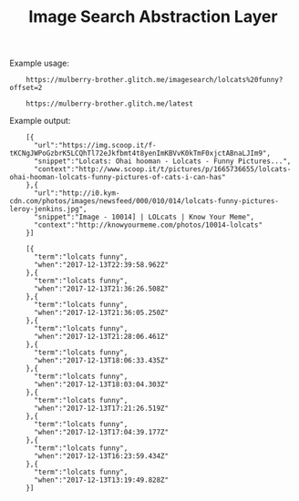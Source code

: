<!-- This is a static file -->
<!-- served from your routes in server.js -->

<!DOCTYPE html>
<html>
  <head>
    <meta charset="utf-8">
    <meta http-equiv="X-UA-Compatible" content="IE=edge">
    <meta name="viewport" content="width=device-width, initial-scale=1">
    <link rel="stylesheet" href="/style.css">
  </head>
  <body>
    <header>
      <h1>
        Image Search Abstraction Layer
      </h1>
    </header>

Example usage:

        https://mulberry-brother.glitch.me/imagesearch/lolcats%20funny?offset=2

        https://mulberry-brother.glitch.me/latest
        
Example output:

        [{
          "url":"https://img.scoop.it/f-tKCNgJWPoGzbrK5LCQhTl72eJkfbmt4t8yenImKBVvK0kTmF0xjctABnaLJIm9",
          "snippet":"Lolcats: Ohai hooman - Lolcats - Funny Pictures...",
          "context":"http://www.scoop.it/t/pictures/p/1665736655/lolcats-ohai-hooman-lolcats-funny-pictures-of-cats-i-can-has"
        },{
          "url":"http://i0.kym-cdn.com/photos/images/newsfeed/000/010/014/lolcats-funny-pictures-leroy-jenkins.jpg",
          "snippet":"Image - 10014] | LOLcats | Know Your Meme",
          "context":"http://knowyourmeme.com/photos/10014-lolcats"
        }]

        [{
          "term":"lolcats funny",
          "when":"2017-12-13T22:39:58.962Z"
        },{
          "term":"lolcats funny",
          "when":"2017-12-13T21:36:26.508Z"
        },{
          "term":"lolcats funny",
          "when":"2017-12-13T21:36:05.250Z"
        },{
          "term":"lolcats funny",
          "when":"2017-12-13T21:28:06.461Z"
        },{
          "term":"lolcats funny",
          "when":"2017-12-13T18:06:33.435Z"
        },{
          "term":"lolcats funny",
          "when":"2017-12-13T18:03:04.303Z"
        },{
          "term":"lolcats funny",
          "when":"2017-12-13T17:21:26.519Z"
        },{
          "term":"lolcats funny",
          "when":"2017-12-13T17:04:39.177Z"
        },{
          "term":"lolcats funny",
          "when":"2017-12-13T16:23:59.434Z"
        },{
          "term":"lolcats funny",
          "when":"2017-12-13T13:19:49.828Z"
        }]
  </body>
</html>